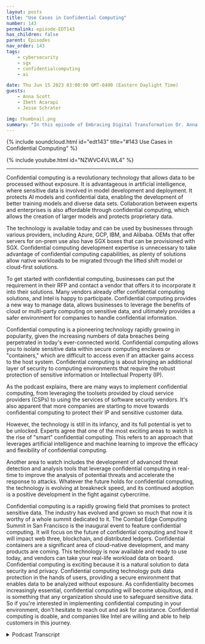 ```yaml
---
layout: posts
title: "Use Cases in Confidential Computing"
number: 143
permalink: episode-EDT143
has_children: false
parent: Episodes
nav_order: 143
tags:
    - cybersecurity
    - sgx
    - confidentialcomputing
    - ai

date: Thu Jun 15 2023 03:00:00 GMT-0400 (Eastern Daylight Time)
guests:
    - Anna Scott
    - Ibett Acarapi
    - Jesse Schrater

img: thumbnail.png
summary: "In this episode of Embracing Digital Transformation Dr. Anna Scott continues her conversation with Ibett Acarapi and Jesse Schrater about Confidential Computing and their uses in AI, and software development."
---
```


{% include soundcloud.html id="edt143" title="#143 Use Cases in Confidential Computing" %}

{% include youtube.html id="NZWVC4VLWL4" %}

---

Confidential computing is a revolutionary technology that allows data to be processed without exposure. It is advantageous in artificial intelligence, where sensitive data is involved in model development and deployment. It protects AI models and confidential data, enabling the development of better training models and diverse data sets. Collaboration between experts and enterprises is also affordable through confidential computing, which allows the creation of larger models and protects proprietary data.

The technology is available today and can be used by businesses through various providers, including Azure, GCP, IBM, and Alibaba. OEMs that offer servers for on-prem use also have SGX boxes that can be provisioned with SGX. Confidential computing development expertise is unnecessary to take advantage of confidential computing capabilities, as plenty of solutions allow native workloads to be migrated through the lifted shift model or cloud-first solutions.

To get started with confidential computing, businesses can put the requirement in their RFP and contact a vendor that offers it to incorporate it into their solutions. Many vendors already offer confidential computing solutions, and Intel is happy to participate. Confidential computing provides a new way to manage data, allows businesses to leverage the benefits of cloud or multi-party computing on sensitive data, and ultimately provides a safer environment for companies to handle confidential information.

Confidential computing is a pioneering technology rapidly growing in popularity, given the increasing numbers of data breaches being perpetrated in today's ever-connected world. Confidential computing allows you to isolate sensitive data within secure computing enclaves or "containers," which are difficult to access even if an attacker gains access to the host system. Confidential computing is about bringing an additional layer of security to computing environments that require the robust protection of sensitive information or Intellectual Property (IP).

As the podcast explains, there are many ways to implement confidential computing, from leveraging the toolsets provided by cloud service providers (CSPs) to using the services of software security vendors. It's also apparent that more companies are starting to move towards confidential computing to protect their IP and sensitive customer data.

However, the technology is still in its infancy, and its full potential is yet to be unlocked. Experts agree that one of the most exciting areas to watch is the rise of "smart" confidential computing. This refers to an approach that leverages artificial intelligence and machine learning to improve the efficacy and flexibility of confidential computing.

Another area to watch includes the development of advanced threat detection and analysis tools that leverage confidential computing in real-time to improve the analysis of potential threats and accelerate the response to attacks. Whatever the future holds for confidential computing, the technology is evolving at breakneck speed, and its continued adoption is a positive development in the fight against cybercrime.

Confidential computing is a rapidly growing field that promises to protect sensitive data. The industry has evolved and grown so much that now it is worthy of a whole summit dedicated to it. The Combat Edge Computing Summit in San Francisco is the inaugural event to feature confidential computing. It will focus on the future of confidential computing and how it will impact web three, blockchain, and distributed ledgers. Confidential containers are a significant area of cloud-native development, and many products are coming. This technology is now available and ready to use today, and vendors can take your real-life workload data on board. Confidential computing is exciting because it is a natural solution to data security and privacy. Confidential computing technology puts data protection in the hands of users, providing a secure environment that enables data to be analyzed without exposure. As confidentiality becomes increasingly essential, confidential computing will become ubiquitous, and it is something that any organization should use to safeguard sensitive data. So if you're interested in implementing confidential computing in your environment, don't hesitate to reach out and ask for assistance. Confidential computing is doable, and companies like Intel are willing and able to help customers in this journey.


<details>
<summary> Podcast Transcript </summary>

<p>﻿1</p>
<p>So if you had mentioned in your introthat you have also been workingwith artificial intelligence,and so I was hoping you could providesome more information to say, you know,how does confidential computingactually work in the worldof artificial intelligence,especially with how you do thosehow you do your model developments,how you do your deployment of those?</p>
<p>Is there is there a role there?</p>
<p>And can you walk us through the relevancethere?</p>
<p>Yeah.</p>
<p>So, know, everyone's really talkingabout artificial intelligence,but everyoneso as we know, you know, liketheir models are going to beas good as your training,as good as your data, right?</p>
<p>So how the virus, the body of your data,how much of ayou're doing your trainingand how big is it?</p>
<p>Right. Becausethen you have like the whole diversity.</p>
<p>So it confidential computing,you're you're able to protect your A.I.models and that confidential datathat you're going to be working thatof course enabling you to providebetter training modelsand be ableto give you a more diverse dataand be able to collaboratewith with other expertsor other even within your own enterprise,to enable more use cases.</p>
<p>Because if you are going of on your siloand you have just one kind of modeland one kind ofdata, you're going to keepgetting the same kind of training models.</p>
<p>You're going tokeep getting kind of the sametraining.</p>
<p>But when you expand that and you're ableto collaborate with others,you're you're getting bigger models nowand you can protect them.</p>
<p>You don't have to be able toyou don't have to be ableto expose everything.</p>
<p>You can, protect your data and be able toalso protect your models,which can be very proprietary.</p>
<p>Right?</p>
<p>So you're enablingalso the developers to be ableto collaborate, enabling the industryto be able to get better models,and you're enabling to actuallyget a lot more fine tuned training models.</p>
<p>You know what those results arein analysisto make better decisions.</p>
<p>So what that sounds like too,is that for these trusted executionenvironments that are fundamentalto confidential compute,they're pretty big, right?</p>
<p>Because if you can deal with datasetsthat or the large type of data filesthat you need for training models,that's that's totally possible, right?</p>
<p>There's not some sizerestriction that says this is only goodif you're like this, you know,if you're really small dataor single image type stuff,you can getyou can get pretty advanced here.</p>
<p>It sounds like a pretty,pretty large size. Yeah, absolutely.</p>
<p>Intel SGX, which has that very granularlevel of control that's targeted towardsjust a single application,can handle memory spacesall the way up to a terabyte.</p>
<p>And then, well, you know, tDCS,which does the isolation at the VM levelhas has no limit other than just the sizeof the instance that you provisioned it.</p>
<p>So, yes, we can definitelywe see full database in memorydatabases running and so around cladesand things like that.</p>
<p>So that is really good news then.</p>
<p>Yeah, fantastic.</p>
<p>So, so we've talked, we've talkedabout how amazing this technology is.</p>
<p>So can you give us some more details?</p>
<p>And I think, Jesse,if you'll start this one off that a bit,if you can, if there's anything toto build on, this is how to work,how to folks actually use this. Right.</p>
<p>What are the best options?</p>
<p>And you, Jesse, you already shared with uslook, this stuff is available today.</p>
<p>The technology is absolutely in market.</p>
<p>So how how would somebody go about saying,</p>
<p>I want this feature, I want to use it,</p>
<p>How do I buy it today?</p>
<p>Yeah, I mean, a huge market hasarisen in this space.</p>
<p>I, I got started on this way back in 2017and it felt like I was a lone voicein the wilderness, you know,feuding.</p>
<p>And that's just not the case anymore.</p>
<p>And and in the early days,it took quite a bit of effort.</p>
<p>If you wanted to leverageconfidential computingand people were doing it, but they werethey were advanced projects.</p>
<p>I remember the famous indictment ofsomebody saying, you have to have a Ph.D.to use.</p>
<p>I remember this to that.</p>
<p>That would struggle a little bit.</p>
<p>But but there was some truth to itback in the day.</p>
<p>And, you know, but but fast forwardto where we are today and, you know,the big Hyperscalerslike Azure and GCP and IBM and Alibaba,they've all got into computing solutionsin the market today.</p>
<p>We've got you know, you can go to Asia'smarketplace provision in SGX instanceand have it up and runningwith a native TensorFlow,you know, work load in Kuberneteswithin an hour.</p>
<p>You don't have to know SGX,you don't have to write any SGX code.</p>
<p>And Bill, you can be running in an hour.</p>
<p>And, you know,you can also go to pretty much all of themajor OEMs that you're used to workingwith to get servers for on prem.</p>
<p>And they're going to have SGX boxesthat can be provisioned with SGXbecause it existson an all of our server CPUs.</p>
<p>And you know, there's also a whole listof global solutions integratorsand software vendors that are servingsegments like, you know, financialservices and health care and governmentand covering all those big usageslike cloudmigration, multi-partyanalytics, IP protection,all of those kinds of things, solutionsin the market today.</p>
<p>So it's a pretty rich ecosystemwith a lot of opportunity nowand you don't necessarilyhave to be a confidential computingdevelopment expertin order to take advantage of it,because there's plenty of solutionsthat allow native workloadsto be migrated, kind of that lifted shiftmodel or for, you know, new greenfield,you know, cloud,you know, cloud first type solutions toto leverage the integrationin a very seamless fashion.</p>
<p>So, you know, one of the big call outs</p>
<p>I make to people about how to get startedin confidential computing is startputting the requirement in your RFPright now to bring this solution.</p>
<p>One of the things we've seenis that most people just flat outaren't aware that this capability exists.</p>
<p>And once they realize that existsand once they realize that, oh,this means</p>
<p>I can manage my data in new waysand get, you know,kind of the advantages of of cloudor of multi-party computeon my sensitive data.</p>
<p>Now I want to find out how I could get it.</p>
<p>And the reality isthere's all these vendors out therealready offering it, right?</p>
<p>So putting in your are these andyou'll get a vendor who will come forwardand deliver it to you.</p>
<p>And that's a great way to get started.</p>
<p>And Intel is happyto be part of that process.</p>
<p>Yeah, that's great.</p>
<p>Yeah.</p>
<p>Also, you know, being part of that,the team that got to help bring thisto collaborate with Azure, it's awesome tobe in this site to bring that awareness.</p>
<p>So I hope that applicationssecurity professionals are jumpingoff their seedsof excitement and all of us.</p>
<p>I really hope thatthey'll I will, you know,</p>
<p>I think I know what competition,if you will, to, you know, whatwhat they do that they're in the out.</p>
<p>But yeah it justis that bringing awarenessand you know if they have any questionor they're just like you know</p>
<p>I don't really know how this can fit intomy did reach out to uswe are more than happy to just talk abouthow is that goingto be fitting into your overall goaland help you do thatagain,the security necessity is incredible.</p>
<p>Like if you look at how datais being used today and back to the stuffthat you're covering about with respectto artificial intelligence,having a way to take advantageof all of the amazing capabilitiesthat are on the cloud with respect to A.I.tools, and do thatin a way where you can trust your dataand trust them all that's developed.</p>
<p>That's just one example on top of the onesthat Jessie had shared earlier where,man, it's super important to to knowthat there's there are more secure optionswhere you can really protect youryour data while you're actually using it.</p>
<p>I did want to ask like so how do how dosecurity software companies fit into this?</p>
<p>It sounds like you really don't needa security ISVto be able to take advantageof of confidential computewithin the cloud environmentsbecause there's cloud environments.</p>
<p>I can already provide this,but I am curious like especiallywhen you get outside the cloud environmentor even within the cloud environment,can you enhance itby working with security software as well?</p>
<p>I I'm just not, I am not at all sure. Soyeah, I think it's some of both.</p>
<p>I mean, we see many end customersleveraging security software vendorsjust as a way to get into the spacebecause as with everything,things need integrationin, they need orchestration.</p>
<p>You know, there's,there's plenty of aspects.</p>
<p>And so leveraging an ACI,like an Accenture or a,you know, Deloitte or Capgeminior some of the software vendorsthat are out therethat specialize in these arenaswho maybe focus in a certain arealike health care, A.I.and so they can take healthcare API modelsand and, you know, kind of integratethose with these added protectionsthat are availablethat certainly is happening.</p>
<p>It's not required.</p>
<p>A lot of organizations are doing iton their own or going directly to the CSPand just getting a provisioned instancewith kind of minimal overhead required.</p>
<p>So there's a, you know, kind of a mixdepending on the levelof granularity of protectionthat people are looking for,that that can vary.</p>
<p>And then we're starting to seea lot of that kind of traditional securitysoftware vendorslooking at confidential computingand not so much to offersome sort of instance orpiece of softwarethat they can offercomprehensive computingas like a container to their customer.</p>
<p>But rather to start protecting their IP.</p>
<p>You know, if they've got a listenerthat sits on the networkthat monitors network traffic,why not protect that inside of an enclaveso they can not be manipulatedby a potential malware attackor, you know,we were bringing some third partysoftware into our environmentfor a security purpose.</p>
<p>Why not protect that inside of an enclaveso that it doesn't introducean additional exposureinto our environment?</p>
<p>So we are seeing a lot of securitysoftware vendorsstarting to leverage confidencecomputing as a way to protect their IPand their solution that againsits in somebody else's network.</p>
<p>Right? Well, okay.</p>
<p>And kind of almost the same thing.</p>
<p>We talkedexcuse me, we talked earlier on to sayconfidential compute has a real strengthwith respectto how do you protect yourselffrom your admins, Right.</p>
<p>And how do you protect your datafrom folks that really should notwho should be in the systemdoing a specific functionbut really should not have the keysto the kingdom type thing?</p>
<p>Is there a connectionalso in terms of how confidential computehelps against ransomware and some ofthe other things that are very top of mindthat are causing peoplea lot of grief these days?</p>
<p>Yeah, ransomware is a, you know,kind of a broadtype of of of attackthat can have many different vectorsand also many different actions in it.</p>
<p>I don't think any singletechnology is a panaceathat just increases the the need.</p>
<p>I think common edge computingis one of the things that can contributeto resistance against ransomware.</p>
<p>One of the things that'scommon in ransomware is, you know, there'sthere's some vector of attack,somethingwhere the person gets into the environmentand then typicallythrough that vector of attack,they get to a place ofof an escalation of privileges.</p>
<p>And once they have that, that allows themto do things like encryptthe data on the disk or move the data offto somewhere else, or it allows themto do greater manipulations.</p>
<p>So if you are sensitive dataor your critical datais protected inside of an enclave,one of the things that's oftennot talked about,we talk so much about confidentiality.</p>
<p>The prevention of the wrong person,being able to read the data.</p>
<p>But what also is includedin confidential computingis theprevention of anybody being able to modifyor manipulateor change the dataof the data.</p>
<p>And so that also has a big implicationor impact against ransomware.</p>
<p>We're often the kind of the entryinto action of ransomwareis manipulation or change or movement.</p>
<p>And so those things are preventedthrough contracting as well.</p>
<p>And then bit, I'm kind of curiouslike what what are you most excited about?</p>
<p>Right?</p>
<p>Because I,like the world evolves every day.</p>
<p>Security feels like it moves fasterthan even technology moves.</p>
<p>And technology is like crazy fast, right?</p>
<p>So how do you how do you see the world ofconfidential compute computing changing?</p>
<p>And what what are the cool stuffthat you expect to see coming up in thein the near future?</p>
<p>What excites me is when I tellthe customers about the technologiesand the capabilitiesand how they like, I can really use this.</p>
<p>This is something</p>
<p>I've been looking for more.</p>
<p>This is something that I canyou show me how to actually get it done.</p>
<p>And another part is with the cloud.</p>
<p>I know the different tools now.</p>
<p>You know, like not too long ago,even a Cloud Solutionsarchitect, there was no pathto be in a corporation after that.</p>
<p>Now there's certificationand there's instructor training.</p>
<p>There's a way that you can actually buildin somebody who doesn't even havea technology background.</p>
<p>There's courses that you can justgoing to check and be very good in techand actually get trained, right?</p>
<p>I think so many courses and you like, Wow,</p>
<p>I had no idea that you can do thatthat transition so quick.</p>
<p>Where would it taken before several yearsnow with this structure paththere is waysand the technologies to allow to do that.</p>
<p>So what gets me really excitedis that where the technology understandingawareness, all those abilities,but also enabling and seeing how customersreally utilizing itand benefiting from it and saying,this is really helpful,this is something I've been looking for.</p>
<p>I understand itand these are the different placesthat I can really use this.</p>
<p>That is that is great to hear.</p>
<p>And Jessie, anything to add to that?</p>
<p>You know, we have thethe inaugural confidentialcomputing event called the Combat</p>
<p>Edge Computing Summit coming upin San Francisco at the end of this month.</p>
<p>And again, it's testamentto how much the market has evolvedto the point where we can supporta whole summit just on that topic.</p>
<p>And in there, I, I know that there'sgoing to be lots of discussionsabout ways that confidential computingis evolving for the future,including big impacts on Web three,blockchain, distributed ledgers, areaslike that.</p>
<p>First, confidential containers area huge area for cloud native development.</p>
<p>So certainlythere's a lot of that development coming.</p>
<p>And you know, the that perspectivethat you know, has as the future comes,cutting edge computingis almost going to become ubiquitous.</p>
<p>I mean, why wouldn't you use it?</p>
<p>You know,you can check the box and and have it.</p>
<p>So those are all exciting.</p>
<p>But I know for me, as somebody who'sbeen working in this space for a while,who has these technologies on our productstoday,what's also exciting isjust that it's a now thing, right?</p>
<p>It's something that can be used today.</p>
<p>It's something that you can go to vendorsand actually landyour your real life workload on today.</p>
<p>And I think that may be the most excitingthing.</p>
<p>I am looking forward towhat's coming in the future, but</p>
<p>I think we've got a big chunk of thatfuture here now.</p>
<p>That's beautiful.</p>
<p>Good.</p>
<p>Well, I we're pretty much close to time.</p>
<p>I did want to do just like a final wrapand say,you know, which we tried to to cover thispretty welland just make sure there's good awarenessaround confidential computeany final comments, anythingthat we missed that occurs to you nowthat you'd like to saybefore we go ahead and close For me,</p>
<p>I think we've done a good jobthat I thank you for inviting us.</p>
<p>For me, it would be nice.</p>
<p>If you have any questions, reach out.</p>
<p>Reach out to us. We areexcited tohelp customers in this journeybecause it is real.</p>
<p>It is doable.</p>
<p>It is where it's helping customers.</p>
<p>And we are looking forwardto, you know, driving that journeywith the customersto enable that in their environmentsand seeing that this is really helpingin their capability.</p>
<p>So something as simple,</p>
<p>I'm not sure where to start.</p>
<p>Just reach out to usand we can get you started.</p>
<p>Beautiful event.</p>
<p>That is great.</p>
<p>I perfect you guys, a wonderful job.</p>
<p>Thank youfor sharing all this information.</p>
<p>I learned a ton, which I super appreciate.</p>

</details>
